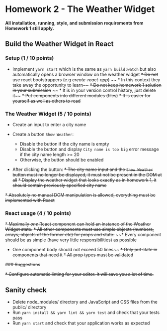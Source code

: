 # Homework 2 - The Weather Widget

**All installation, running, style, and submission requirements from Homework 1 still apply.**

## Build the Weather Widget in React

### Setup (1 / 10 points)

* Implement `yarn start` which is the same as `yarn build:watch` but also automatically opens a browser window on the weather widget
~~* Do not use react bootstrappers (e.g _create-react-app_)~~
~~  * In this context they take away the opportunity to learn~~
~~* Do not keep homework 1 solution in your submission~~
~~  * It is in your version control history, just delete it~~
~~* Put components into different modules (files)~~
  ~~* It is easier for yourself as well as others to read~~

### The Weather Widget (5 / 10 points)

* Create an input to enter a city name
* Create a button `Show Weather`:
  * Disable the button if the city name is empty
  * Disable the button and display `City name is too big` error message if the city name length >= 20
  * Otherwise, the button should be enabled

* After clicking the button:
  ~~* The city name input and the `Show Weather` button must no longer be displayed, it must not be present in the DOM at all~~
  ~~* Display the weather widget that looks exactly as in homework 1, it should contain previously specified city name~~

~~* Absolutely no manual DOM manipulation is allowed, everything must be implemented with React~~

### React usage (4 / 10 points)

~~* Maximally *one* React component can hold an instance of the Weather Widget state.~~
~~* All other components must use simple objects (numbers, arrays, objects of the former etc) for props and state.~~
~~* Every component should be as simple (have very little responsibilities) as possible
  * One component body should not exceed 50 lines~~
~~* Only put state in components that need it~~
~~* All prop types must be validated~~

~~### Suggestions~~

~~* Configure automatic linting for your editor. It will save you a lot of time.~~
  
## Sanity check

* Delete node_modules/ directory and JavaScript and CSS files from the public/ directory
* Run `yarn install && yarn lint && yarn test` and check that your tests pass
* Run `yarn start` and check that your application works as expected